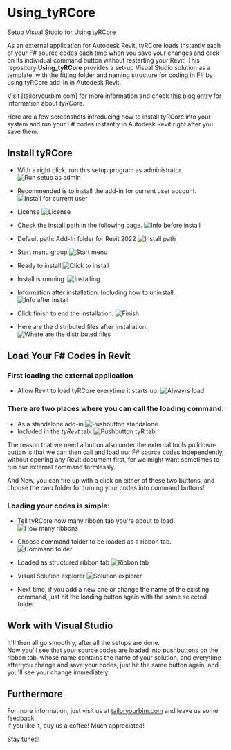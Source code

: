 # Using_tyRCore
Setup Visual Studio for Using tyRCore

As an external application for Autodesk Revit, tyRCore loads instantly each of your F# source codes each time when you save your changes and click on its individual command button without restarting your Revit! This repository **Using_tyRCore** provides a set-up Visual Studio solution as a template, with the fitting folder and naming structure for coding in F# by using tyRCore add-in in Autodesk Revit.

Visit [tailoryourbim.com] for more information and check [this blog entry][Compile F# Codes Without Restarting Revit] for information about _tyRCore_.

Here are a few screenshots introducing how to install tyRCore into your system and run your F# codes instantly in Autodesk Revit right after you save them.

## Install tyRCore

* With a right click, run this setup program as administrator.  
![Run setup as admin](/assets/img/1_01_Run%20install%20as%20admin.png)  

* Recommended is to install the add-in for current user account.  
![Install for current user](/assets/img/1_02_Install%20for%20current%20user.png)

* License
![License](/assets/img/1_03_Agree%20on%20license.png)

* Check the install path in the following page.
![Info before install](/assets/img/1_04_Info%20before%20installation.png)

* Default path: Add-In folder for Revit 2022
![Install path](/assets/img/1_05_Default%20install%20path.png)

* Start menu group
![Start menu](/assets/img/1_06_Setup%20menu.png)

* Ready to install
![Click to install](/assets/img/1_07_Click%20install.png)

* Install is running.
![Installing](/assets/img/1_08_Installing.png)

* Information after installation. Including how to uninstall.
![Info after install](/assets/img/1_09_Thank%20you%20note.png)

* Click finish to end the installation.
![Finish](/assets/img/1_10_Finishing.png)

* Here are the distributed files after installation.
![Where are the distributed files](/assets/img/1_11_Distrubuted%20files%20in%20Revit%202022%20addins.png)

## Load Your F# Codes in Revit
### First loading the external application
* Allow Revit to load tyRCore everytime it starts up.
![Alwayrs load](/assets/img/2_01_Always%20load.png)  

### There are two places where you can call the loading command:
* As a standalone add-in
![Pushbutton standalone](/assets/img/2_02_Button%20in%20Add-Ins%20Tab.png)  
* Included in the _tyRevt_ tab.
![Pushbutton tyR tab](/assets/img/2_03_Button%20in%20tyR%20Tab.png)

The reason that we need a button also under the external tools pulldown-button is that we can then call and load our F# source codes independently, without opening any Revit document first, for we might want sometimes to run our external command formlessly. 

And Now, you can fire up with a click on either of these two buttons, and choose the *_cmd_* folder for turning your codes into command buttons!

### Loading your codes is simple:
* Tell tyRCore how many ribbon tab you're about to load.
![How many ribbons](/assets/img/3_01_How%20many%20ribbons.png)

* Choose command folder to be loaded as a ribbon tab.
![Command folder](/assets/img/3_02_Folder%20structure.png)

* Loaded as structured ribbon tab
![Ribbon tab](/assets/img/3_03_Loaded%20ribbon%20tab.png)

* Visual Solution explorer
![Solution explorer](/assets/img/3_04_Solution%20explorer.png)

* Next time, if you add a new one or change the name of the existing command, just hit the loading button again with the same selected folder.

## Work with Visual Studio
It'll then all go smoothly, after all the setups are done.  
Now you'll see that your source codes are loaded into pushbuttons on the ribbon tab, whose name contains the name of your solution, and everytime after you change and save your codes, just hit the same button again, and you'll see your change immediately!

## Furthermore
For more information, just visit us at [tailoryourbim.com](http://tailoryourbim.com) and leave us some feedback.  
If you like it, buy us a coffee! Much appreciated!  

Stay tuned!

[Compile F# Codes Without Restarting Revit]: https://tailoryourbim.com/revitexternalcommand/compile-f-codes-without-restarting-revit/
